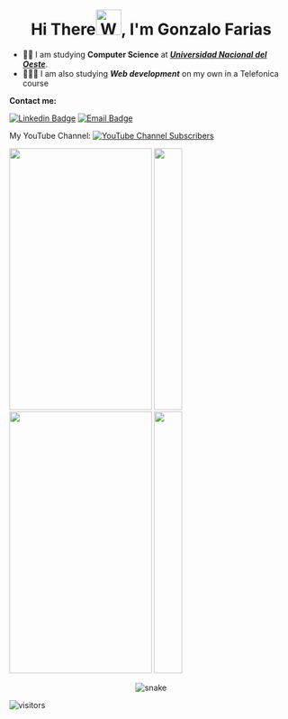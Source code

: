 <h1 align="center">Hi There<img src="https://raw.githubusercontent.com/nixin72/nixin72/master/wave.gif" 
         alt="Waving hand animated gif"
         height="45"
         width="45" />, I'm Gonzalo Farias</h1> 
         
- 👨‍🎓 I am studying **Computer Science** at [***Universidad Nacional del Oeste***](http://www.uno.edu.ar). 
- 👨🏻‍💻 I am also studying ***Web development*** on my own in a Telefonica course <!--                      -->          

**Contact me:** 

[![Linkedin Badge](https://img.shields.io/badge/-LinkedIn-0075b5?style=for-the-badge&logo=Linkedin&logoWidth=20)](https://www.linkedin.com/in/gonzalofarias/)
<a href="mailto:gonzaxeneize01@gmail.com" target="_blank">![Email Badge](https://img.shields.io/badge/-Mail-blue?style=for-the-badge&logo=appveyor)<a/>
         
My YouTube Channel: <a href="https://www.youtube.com/channel/UCK1VdZqOxHVkPQvrgRKFG9g" target="_blank">![YouTube Channel Subscribers](https://img.shields.io/youtube/channel/subscribers/UCK1VdZqOxHVkPQvrgRKFG9g)<a/>

<img height="464px" width="253px" src="https://i.imgur.com/w1NLzDm.gif"
 href="https://imgur.com/w1NLzDm">
<img height="464px" width="50px" src="https://i.imgur.com/OiAMUf1.gif"
 href="https://imgur.com/OiAMUf1">   <img height="464px" width="253px" src="https://i.imgur.com/SdgQDmH.gif"
 href="https://imgur.com/SdgQDmH"> 
<img height="464px" width="50px" src="https://i.imgur.com/AOL7m1X.gif"
 href="https://imgur.com/AOL7m1X">         
         

<p align="center"><img src='https://svgshare.com/i/aru.svg' title='snake'/><p/>

![visitors](https://visitor-badge.glitch.me/badge?page_id=GonzaFarias.visitor-badge.issue.1)



<!--![YouTube Channel Views](https://img.shields.io/youtube/channel/views/UCK1VdZqOxHVkPQvrgRKFG9g?style=social?color=d&label=Viewers%20on%20my%20channel&logoColor=d&style=social)
